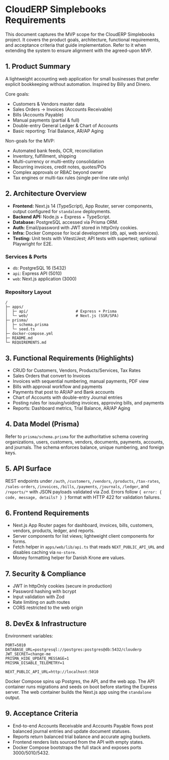 # CloudERP Simplebooks Requirements

This document captures the MVP scope for the CloudERP Simplebooks project. It
covers the product goals, architecture, functional requirements, and
acceptance criteria that guide implementation. Refer to it when extending the
system to ensure alignment with the agreed-upon MVP.

## 1. Product Summary

A lightweight accounting web application for small businesses that prefer
explicit bookkeeping without automation. Inspired by Billy and Dinero.

Core goals:

- Customers & Vendors master data
- Sales Orders → Invoices (Accounts Receivable)
- Bills (Accounts Payable)
- Manual payments (partial & full)
- Double-entry General Ledger & Chart of Accounts
- Basic reporting: Trial Balance, AR/AP Aging

Non-goals for the MVP:

- Automated bank feeds, OCR, reconciliation
- Inventory, fulfillment, shipping
- Multi-currency or multi-entity consolidation
- Recurring invoices, credit notes, quotes/POs
- Complex approvals or RBAC beyond owner
- Tax engines or multi-tax rules (single per-line rate only)

## 2. Architecture Overview

- **Frontend:** Next.js 14 (TypeScript), App Router, server components, output
  configured for `standalone` deployments.
- **Backend API:** Node.js + Express + TypeScript.
- **Database:** PostgreSQL accessed via Prisma ORM.
- **Auth:** Email/password with JWT stored in httpOnly cookies.
- **Infra:** Docker Compose for local development (db, api, web services).
- **Testing:** Unit tests with Vitest/Jest; API tests with supertest; optional
  Playwright for E2E.

### Services & Ports

- `db`: PostgreSQL 16 (5432)
- `api`: Express API (5010)
- `web`: Next.js application (3000)

### Repository Layout

```
/
├─ apps/
│  ├─ api/                     # Express + Prisma
│  └─ web/                     # Next.js (SSR/SPA)
├─ prisma/
│  ├─ schema.prisma
│  └─ seed.ts
├─ docker-compose.yml
├─ README.md
└─ REQUIREMENTS.md
```

## 3. Functional Requirements (Highlights)

- CRUD for Customers, Vendors, Products/Services, Tax Rates
- Sales Orders that convert to Invoices
- Invoices with sequential numbering, manual payments, PDF view
- Bills with approval workflow and payments
- Payments that post to AR/AP and Bank accounts
- Chart of Accounts with double-entry Journal entries
- Posting rules for issuing/voiding invoices, approving bills, and payments
- Reports: Dashboard metrics, Trial Balance, AR/AP Aging

## 4. Data Model (Prisma)

Refer to `prisma/schema.prisma` for the authoritative schema covering
organizations, users, customers, vendors, documents, payments, accounts, and
journals. The schema enforces balance, unique numbering, and foreign keys.

## 5. API Surface

REST endpoints under `/auth`, `/customers`, `/vendors`, `/products`,
`/tax-rates`, `/sales-orders`, `/invoices`, `/bills`, `/payments`, `/journals`,
`/ledger`, and `/reports/*` with JSON payloads validated via Zod. Errors follow
`{ error: { code, message, details? } }` format with HTTP 422 for validation
failures.

## 6. Frontend Requirements

- Next.js App Router pages for dashboard, invoices, bills, customers, vendors,
  products, ledger, and reports.
- Server components for list views; lightweight client components for forms.
- Fetch helper in `apps/web/lib/api.ts` that reads `NEXT_PUBLIC_API_URL` and
  disables caching via `no-store`.
- Money formatting helper for Danish Krone øre values.

## 7. Security & Compliance

- JWT in httpOnly cookies (secure in production)
- Password hashing with bcrypt
- Input validation with Zod
- Rate limiting on auth routes
- CORS restricted to the web origin

## 8. DevEx & Infrastructure

Environment variables:

```
PORT=5010
DATABASE_URL=postgresql://postgres:postgres@db:5432/clouderp
JWT_SECRET=change-me
PRISMA_HIDE_UPDATE_MESSAGE=1
PRISMA_DISABLE_TELEMETRY=1

NEXT_PUBLIC_API_URL=http://localhost:5010
```

Docker Compose spins up Postgres, the API, and the web app. The API container
runs migrations and seeds on boot before starting the Express server. The web
container builds the Next.js app using the `standalone` output.

## 9. Acceptance Criteria

- End-to-end Accounts Receivable and Accounts Payable flows post balanced
  journal entries and update document statuses.
- Reports return balanced trial balance and accurate aging buckets.
- Frontend renders lists sourced from the API with empty states.
- Docker Compose bootstraps the full stack and exposes ports 3000/5010/5432.

